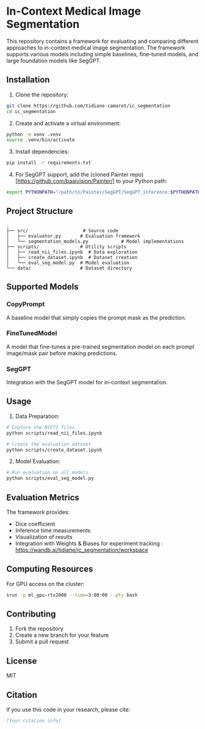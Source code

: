 # In-Context Medical Image Segmentation

This repository contains a framework for evaluating and comparing different approaches to in-context medical image segmentation. The framework supports various models including simple baselines, fine-tuned models, and large foundation models like SegGPT.

## Installation

1. Clone the repository:
```bash
git clone https://github.com/tidiane-camaret/ic_segmentation
cd ic_segmentation
```

2. Create and activate a virtual environment:
```bash
python -m venv .venv
source .venv/bin/activate
```

3. Install dependencies:
```bash
pip install -r requirements.txt
```

4. For SegGPT support, add the (cloned Painter repo)[https://github.com/baaivision/Painter/] to your Python path:
```bash
export PYTHONPATH="/path/to/Painter/SegGPT/SegGPT_inference:$PYTHONPATH"
```

## Project Structure

```
.
├── src/                    # Source code
│   ├── evaluator.py       # Evaluation framework
│   └── segmentation_models.py            # Model implementations
├── scripts/               # Utility scripts
│   ├── read_nii_files.ipynb  # Data exploration
│   ├── create_dataset.ipynb  # Dataset creation
│   └── eval_seg_model.py  # Model evaluation
└── data/                  # Dataset directory
```

## Supported Models

### CopyPrompt
A baseline model that simply copies the prompt mask as the prediction.

### FineTunedModel
A model that fine-tunes a pre-trained segmentation model on each prompt image/mask pair before making predictions.

### SegGPT
Integration with the SegGPT model for in-context segmentation.

## Usage

1. Data Preparation:
```bash
# Explore the NIFTI files
python scripts/read_nii_files.ipynb

# Create the evaluation dataset
python scripts/create_dataset.ipynb
```

2. Model Evaluation:
```bash
# Run evaluation on all models
python scripts/eval_seg_model.py
```

## Evaluation Metrics

The framework provides:
- Dice coefficient
- Inference time measurements
- Visualization of results
- Integration with Weights & Biases for experiment tracking : https://wandb.ai/tidiane/ic_segmentation/workspace

## Computing Resources

For GPU access on the cluster:
```bash
srun -p ml_gpu-rtx2080 --time=3:00:00 --pty bash
```

## Contributing

1. Fork the repository
2. Create a new branch for your feature
3. Submit a pull request

## License

MIT

## Citation

If you use this code in your research, please cite:

```bibtex
[Your citation info]
```